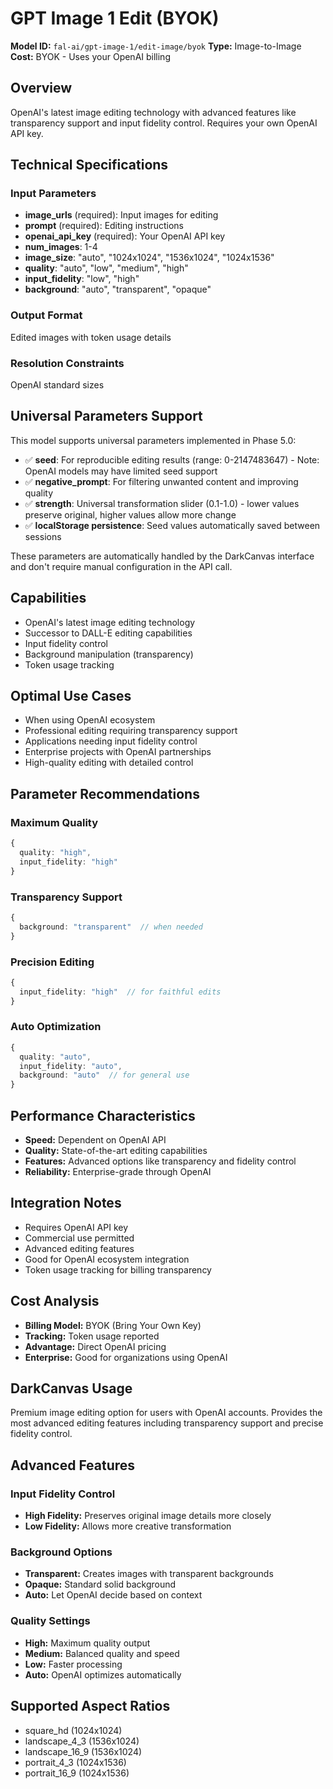 # GPT Image 1 Edit (BYOK)

**Model ID:** `fal-ai/gpt-image-1/edit-image/byok`
**Type:** Image-to-Image
**Cost:** BYOK - Uses your OpenAI billing

## Overview

OpenAI's latest image editing technology with advanced features like transparency support and input fidelity control. Requires your own OpenAI API key.

## Technical Specifications

### Input Parameters
- **image_urls** (required): Input images for editing
- **prompt** (required): Editing instructions
- **openai_api_key** (required): Your OpenAI API key
- **num_images**: 1-4
- **image_size**: "auto", "1024x1024", "1536x1024", "1024x1536"
- **quality**: "auto", "low", "medium", "high"
- **input_fidelity**: "low", "high"
- **background**: "auto", "transparent", "opaque"

### Output Format
Edited images with token usage details

### Resolution Constraints
OpenAI standard sizes

## Universal Parameters Support

This model supports universal parameters implemented in Phase 5.0:

- ✅ **seed**: For reproducible editing results (range: 0-2147483647) - Note: OpenAI models may have limited seed support
- ✅ **negative_prompt**: For filtering unwanted content and improving quality
- ✅ **strength**: Universal transformation slider (0.1-1.0) - lower values preserve original, higher values allow more change
- ✅ **localStorage persistence**: Seed values automatically saved between sessions

These parameters are automatically handled by the DarkCanvas interface and don't require manual configuration in the API call.

## Capabilities

- OpenAI's latest image editing technology
- Successor to DALL-E editing capabilities
- Input fidelity control
- Background manipulation (transparency)
- Token usage tracking

## Optimal Use Cases

- When using OpenAI ecosystem
- Professional editing requiring transparency support
- Applications needing input fidelity control
- Enterprise projects with OpenAI partnerships
- High-quality editing with detailed control

## Parameter Recommendations

### Maximum Quality
```typescript
{
  quality: "high",
  input_fidelity: "high"
}
```

### Transparency Support
```typescript
{
  background: "transparent"  // when needed
}
```

### Precision Editing
```typescript
{
  input_fidelity: "high"  // for faithful edits
}
```

### Auto Optimization
```typescript
{
  quality: "auto",
  input_fidelity: "auto",
  background: "auto"  // for general use
}
```

## Performance Characteristics

- **Speed:** Dependent on OpenAI API
- **Quality:** State-of-the-art editing capabilities
- **Features:** Advanced options like transparency and fidelity control
- **Reliability:** Enterprise-grade through OpenAI

## Integration Notes

- Requires OpenAI API key
- Commercial use permitted
- Advanced editing features
- Good for OpenAI ecosystem integration
- Token usage tracking for billing transparency

## Cost Analysis

- **Billing Model:** BYOK (Bring Your Own Key)
- **Tracking:** Token usage reported
- **Advantage:** Direct OpenAI pricing
- **Enterprise:** Good for organizations using OpenAI

## DarkCanvas Usage

Premium image editing option for users with OpenAI accounts. Provides the most advanced editing features including transparency support and precise fidelity control.

## Advanced Features

### Input Fidelity Control
- **High Fidelity:** Preserves original image details more closely
- **Low Fidelity:** Allows more creative transformation

### Background Options
- **Transparent:** Creates images with transparent backgrounds
- **Opaque:** Standard solid background
- **Auto:** Let OpenAI decide based on context

### Quality Settings
- **High:** Maximum quality output
- **Medium:** Balanced quality and speed
- **Low:** Faster processing
- **Auto:** OpenAI optimizes automatically

## Supported Aspect Ratios

- square_hd (1024x1024)
- landscape_4_3 (1536x1024)
- landscape_16_9 (1536x1024)
- portrait_4_3 (1024x1536)
- portrait_16_9 (1024x1536)